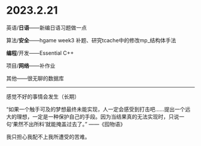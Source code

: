 # 2023.2.21

英语/**日语**——新编日语习题做一点

算法/**安全**——hgame week3 补题、研究tcache中的修改mp_结构体手法

**编程**/开发——Essential C++

项目/**网络**——补作业

其他——很无聊的数据库

------

感觉不好的事情会发生（长期）

“如果一个触手可及的梦想最终未能实现，人一定会感受到打击吧……提出一个远大的理想，一定是一种保护自己的手段。因为当结果真的无法实现时，只说一句‘果然不出所料’就能掩盖过去了。” ——《囮物语》

我只担心我配不上我所遭受的苦难。

